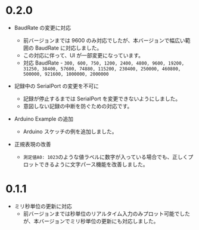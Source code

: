 # 0.2.0

- BaudRate の変更に対応

  - 前バージョンまでは 9600 のみ対応でしたが、本バージョンで幅広い範囲の BaudRate に対応しました。
  - この対応に伴って、UI が一部変更になっています。
  - 対応 BaudRate - `300, 600, 750, 1200, 2400, 4800, 9600, 19200, 31250, 38400, 57600, 74880,
115200, 230400, 250000, 460800, 500000, 921600, 1000000, 2000000`

- 記録中の SerialPort の変更を不可に

  - 記録が停止するまでは SerialPort を変更できないようにしました。
  - 意図しない記録の中断を防ぐための対応です。

- Arduino Example の追加

  - Arduino スケッチの例を追加しました。

- 正規表現の改善
  - `測定値A0: 1023`のような値ラベルに数字が入っている場合でも、正しくプロットできるように文字パース機能を改善しました。

# 0.1.1

- ミリ秒単位の更新に対応
  - 前バージョンまでは秒単位のリアルタイム入力のみプロット可能でしたが、本バージョンでミリ秒単位の更新にも対応しました。
